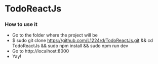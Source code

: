 # TodoReactJs

### How to use it
- Go to the folder where the project will be
- $ sudo git clone https://github.com/L1224rd/TodoReactJs.git && cd TodoReactJs && sudo npm install && sudo npm run dev
- Go to http://localhost:8000
- Yay!
